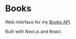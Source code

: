 # Books
Web interface for my [Books API](https://github.com/guivazcabral/books).

Built with Next.js and React.